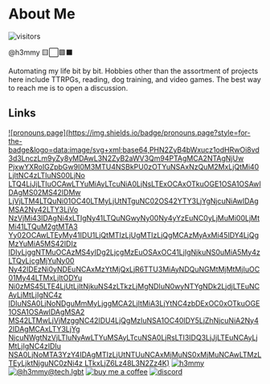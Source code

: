 # About Me
![visitors](https://visitor-badge.glitch.me/badge?page_id=h3mmy&left_color=green&right_color=red)

@h3mmy 🟨⬜️🟪⬛️

Automating my life bit by bit.
Hobbies other than the assortment of projects here include TTRPGs, reading, dog training, and video games.
The best way to reach me is to open a discussion.

## Links

[![pronouns.page](https://img.shields.io/badge/pronouns.page?style=for-the-badge&logo=data:image/svg+xml;base64,PHN2ZyB4bWxucz1odHRwOi8vd3d3LnczLm9yZy8yMDAwL3N2ZyB2aWV3Qm94PTAgMCA2NTAgNjUw
PjxwYXRoIGZpbGw9I0M3MTU4NSBkPU0zOTYuNSAxNzQuM2MxLjQtMi40LjItNC4zLTIuNS00LjNo
LTQ4LjJjLTIuOCAwLTYuMiAyLTcuNiA0LjNsLTExOCAxOTkuOGE1OSA1OSAwIDAgMS02MS42IDMw
LjVjLTM4LTQuNi01OC40LTMyLjUtNTguNC02OS42YTY3LjYgNjcuNiAwIDAgMSA2Ny42LTY3LjVo
NzVjMi43IDAgNi4xLTIgNy41LTQuNGwyNy00Ny4yYzEuNC0yLjMuMi00LjMtMi41LTQuM2gtMTA3
Yy02OCAwLTEyMy41IDU1LjQtMTIzLjUgMTIzLjQgMCAzMyAxMi45IDY4LjQgMzYuMiA5MS42IDIz
IDIyLjggNTMuOCAzMS4yIDg2LjcgMzEuOSAxOC41LjIgNjkuNS0uMiA5My4zLTQyLjcgMjYuNy00
Ny42IDEzNi0yNDEuNCAxMzYtMjQxLjR6TTU3MiAyNDQuNGMtMjMtMjIuOC01My44LTMxLjItODYu
Ni0zMS45LTE4LjUtLjItNjkuNS4zLTkzLjMgNDIuN0wyNTYgNDk2LjdjLTEuNCAyLjMtLjIgNC4z
IDIuNSA0LjNoNDguMmMyLjggMCA2LjItMiA3LjYtNC4zbDExOC0xOTkuOGE1OSA1OSAwIDAgMSA2
MS42LTMwLjVjMzggNC42IDU4LjQgMzIuNSA1OC40IDY5LjZhNjcuNiA2Ny42IDAgMCAxLTY3LjYg
NjcuNWgtNzVjLTIuNyAwLTYuMSAyLTcuNSA0LjRsLTI3IDQ3LjJjLTEuNCAyLjMtLjIgNC4zIDIu
NSA0LjNoMTA3YzY4IDAgMTIzLjUtNTUuNCAxMjMuNS0xMjMuNCAwLTMzLTEyLjktNjguNC0zNi4z
LTkxLjZ6Lz48L3N2Zz4K)](https://en.pronouns.page/@h3mmy)
[![h3mmy](https://img.shields.io/badge/h3mmy-330F63?style=for-the-badge&logo=gitlab&logoColor=white)](https://gitlab.com/h3mmy)
[![@h3mmy@tech.lgbt](https://img.shields.io/badge/%40h3mmy%40tech.lgbt-6364FF?style=for-the-badge&logo=Mastodon&logoColor=white)](https://tech.lgbt/@h3mmy)
[![buy me a coffee](https://img.shields.io/badge/Buy_Me_A_Coffee-FFDD00?style=for-the-badge&logo=buy-me-a-coffee&logoColor=black)](https://www.buymeacoffee.com/h3mmy)
[![discord](https://img.shields.io/badge/.h3mmy-5865F2?style=for-the-badge&logo=discord&logoColor=white)](https://discordapp.com/users/.h3mmy)

